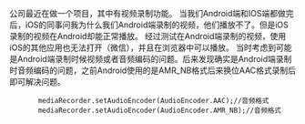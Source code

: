 公司最近在做一个项目，其中有视频录制功能。 
当我们Android端和IOS端都做完后，iOS的同事问我为什么我们Android端录制的视频，他们播放不了。但是iOS录制的视频在Android却能正常播放。 
经过测试在Android端录制的视频，使用iOS的其他应用也无法打开（微信），并且在浏览器中可以播放。 
当时考虑到可能是Android端录制时候视频或者音频编码的问题。后来发现确实是Android端录制时音频编码的问题，之前Android使用的是AMR_NB格式后来换位AAC格式录制后即可解决问题。
```
       mediaRecorder.setAudioEncoder(AudioEncoder.AAC);//音频格式  
       mediaRecorder.setAudioEncoder(AudioEncoder.AMR_NB);//音频格式
```
